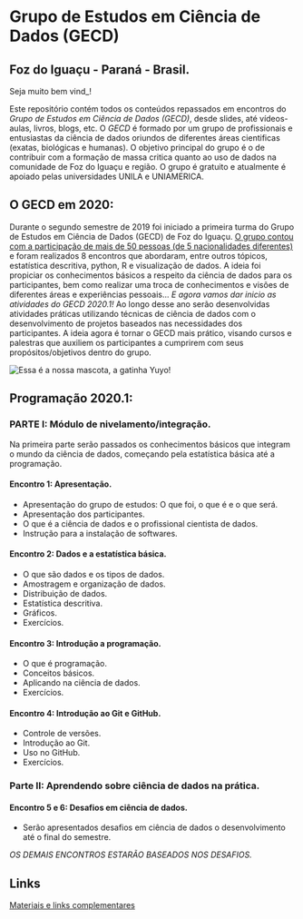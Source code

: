 
# Grupo de Estudos em Ciência de Dados (GECD)
## Foz do Iguaçu - Paraná - Brasil.

Seja muito bem vind_! 

Este repositório contém todos os conteúdos repassados em encontros do *Grupo de Estudos em Ciência de Dados (GECD)*, desde slides, até vídeos-aulas, livros, blogs, etc. O *GECD* é formado por um grupo de profissionais e entusiastas da ciência de dados oriundos de diferentes áreas cientificas (exatas, biológicas e humanas). O objetivo principal do grupo é o de contribuir com a formação de massa critica quanto ao uso de dados na comunidade de Foz do Iguaçu e região. O grupo é gratuito e atualmente é apoiado pelas universidades UNILA e UNIAMERICA. 

## O GECD em 2020:

Durante o segundo semestre de 2019 foi iniciado a primeira turma do Grupo de Estudos em Ciência de Dados (GECD) de Foz do Iguaçu. [O grupo contou com a participação de mais de 50 pessoas (de 5 nacionalidades diferentes)](https://medialabfoz.com/2019/08/19/grupo-de-estudos-em-ciencia-de-dados-reune-pessoas-de-6-paises-diferentes-e-5-instituicoes-da-regiao-de-fronteira/) e foram realizados 8 encontros que abordaram, entre outros tópicos, estatística descritiva, python, R e visualização de dados. A ideia foi propiciar os conhecimentos básicos a respeito da ciência de dados para os participantes, bem como realizar uma troca de conhecimentos e visões de diferentes áreas e experiências pessoais... 
*E agora vamos dar inicio as atividades do GECD 2020.1!* Ao longo desse ano serão desenvolvidas atividades práticas utilizando técnicas de ciência de dados com o desenvolvimento de projetos baseados nas necessidades dos participantes. A ideia agora é tornar o GECD mais prático, visando cursos e palestras que auxiliem os participantes a cumprirem com seus propósitos/objetivos dentro do grupo.


![Essa é a nossa mascota, a gatinha Yuyo!](https://github.com/gecdfoz/GECD/blob/master/gatinho_Yuyo.jpg?raw=true)


## Programação 2020.1:

### PARTE I: Módulo de nivelamento/integração.
Na primeira parte serão passados os conhecimentos básicos que integram o mundo da ciência de dados, começando pela estatística básica até a programação. 

####	Encontro 1: Apresentação.
- Apresentação do grupo de estudos: O que foi, o que é e o que será. 
- Apresentação dos participantes.
- O que é a ciência de dados e o profissional cientista de dados. 
- Instrução para a instalação de softwares. 

####	Encontro 2: Dados e a estatística básica. 
- O que são dados e os tipos de dados.
- Amostragem e organização de dados. 
- Distribuição de dados. 
- Estatística descritiva. 
- Gráficos.
- Exercícios. 

####	Encontro 3: Introdução a programação. 
- O que é programação. 
- Conceitos básicos. 
- Aplicando na ciência de dados. 
- Exercícios. 

#### Encontro 4: Introdução ao Git e GitHub. 
- Controle de versões.
- Introdução ao Git.
- Uso no GitHub.
- Exercícios. 

### Parte II: Aprendendo sobre ciência de dados na prática.

####	Encontro 5 e 6: Desafios em ciência de dados. 
* Serão apresentados desafios em ciência de dados o desenvolvimento até o final do semestre. 


_OS DEMAIS ENCONTROS ESTARÃO BASEADOS NOS DESAFIOS._


## Links

[Materiais e links complementares](Material.md)

